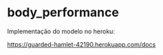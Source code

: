 # body_performance

Implementação do modelo no heroku:

https://guarded-hamlet-42190.herokuapp.com/docs
